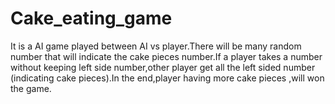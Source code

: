 # Cake_eating_game
It is a AI game played between AI vs player.There will be many random number that will indicate the cake pieces number.If  a player takes a number without keeping left side number,other player get  all the left sided number (indicating cake pieces).In the end,player having more cake pieces ,will won the game.
